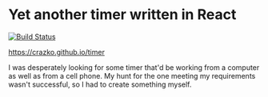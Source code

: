 # Yet another timer written in React

[![Build Status](https://travis-ci.org/crazko/timer.svg?branch=master)](https://travis-ci.org/crazko/timer)

https://crazko.github.io/timer

I was desperately looking for some timer that'd be working from a computer as well as from a cell phone. My hunt for the one meeting my requirements wasn't successful, so I had to create something myself.
